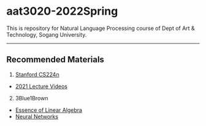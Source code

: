 # aat3020-2022Spring
This is repository for Natural Language Processing course of Dept of Art &amp; Technology, Sogang University.


---
## Recommended Materials
1. [Stanford CS224n](http://web.stanford.edu/class/cs224n/)
  - [2021 Lecture Videos](https://youtube.com/playlist?list=PLoROMvodv4rOSH4v6133s9LFPRHjEmbmJ)

2. 3Blue1Brown
  - [Essence of Linear Algebra](https://youtube.com/playlist?list=PLZHQObOWTQDPD3MizzM2xVFitgF8hE_ab)
  - [Neural Networks](https://youtube.com/playlist?list=PLZHQObOWTQDNU6R1_67000Dx_ZCJB-3pi)

